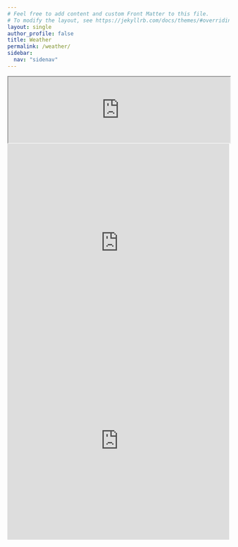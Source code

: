 ```yaml
---
# Feel free to add content and custom Front Matter to this file.
# To modify the layout, see https://jekyllrb.com/docs/themes/#overriding-theme-defaults
layout: single
author_profile: false
title: Weather
permalink: /weather/
sidebar:
  nav: "sidenav"
---
```

<iframe src="https://camsecure.co/httpswebcam/holyhead/hollyhead.html" width="100%"></iframe>
<iframe id="frame" width="100%" height="450" src="https://www.stenalive.co.uk/holyhead.php" frameborder="0"></iframe>
<iframe width="100%" height="450" src="https://embed.windy.com/embed.html?type=map&location=coordinates&metricRain=default&metricTemp=default&metricWind=default&zoom=11&overlay=wind&product=ecmwf&level=surface&lat=53.314&lon=-4.617" frameborder="0"></iframe>
